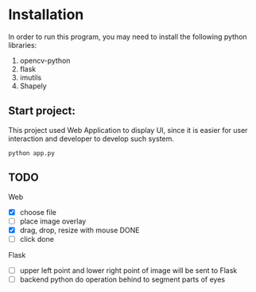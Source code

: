 Installation
===

In order to run this program, you may need to install the following python libraries:

1. opencv-python
2. flask
3. imutils
4. Shapely

Start project:
---
This project used Web Application to display UI, since it is easier for user interaction and developer to develop such system.

```
python app.py
```

TODO
---
Web 
- [x] choose file
- [ ] place image overlay 
- [x] drag, drop, resize with mouse DONE
- [ ] click done

Flask
- [ ] upper left point and lower right point of image will be sent to Flask
- [ ] backend python do operation behind to segment parts of eyes